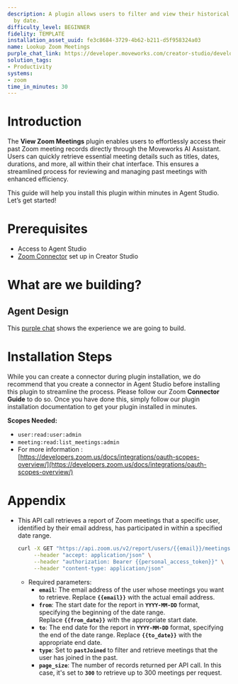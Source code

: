 ```yaml
---
description: A plugin allows users to filter and view their historical Zoom meetings
  by date.
difficulty_level: BEGINNER
fidelity: TEMPLATE
installation_asset_uuid: fe3c8684-3729-4b62-b211-d5f958324a03
name: Lookup Zoom Meetings
purple_chat_link: https://developer.moveworks.com/creator-studio/developer-tools/purple-chat/?conversation=%7B%22startTimestamp%22%3A%2211%3A43%2BAM%22%2C%22messages%22%3A%5B%7B%22parts%22%3A%5B%7B%22richText%22%3A%22Can+you+show+me+my+Zoom+meetings+from+last+month%3F%22%7D%5D%2C%22role%22%3A%22user%22%7D%2C%7B%22parts%22%3A%5B%7B%22richText%22%3A%22Fetching+your+Zoom+meetings+from+March+1%2C+2025%2C+to+April+1%2C+2025...%22%7D%5D%2C%22role%22%3A%22assistant%22%7D%2C%7B%22parts%22%3A%5B%7B%22richText%22%3A%22Here+are+your+past+Zoom+meetings%3A%22%7D%5D%2C%22role%22%3A%22assistant%22%7D%2C%7B%22parts%22%3A%5B%7B%22richText%22%3A%22%3Cp%3E1.+%3Cstrong%3ETeam+Sync%3C%2Fstrong%3E+-+March+5%2C+2025%2C+10%3A00+AM+%28Duration%3A+1+hour%29+%3Cbr%3E%5Cn2.+%3Cstrong%3EProject+Planning%3C%2Fstrong%3E+-+March+14%2C+2025%2C+2%3A00+PM+%28Duration%3A+45+minutes%29+%3Cbr%3E%5Cn3.+%3Cstrong%3EClient+Update%3C%2Fstrong%3E+-+March+20%2C+2025%2C+11%3A30+AM+%28Duration%3A+30+minutes%29%3C%2Fp%3E%22%7D%5D%2C%22role%22%3A%22assistant%22%7D%5D%7D
solution_tags:
- Productivity
systems:
- zoom
time_in_minutes: 30
---
```


# Introduction

The **View Zoom Meetings** plugin enables users to effortlessly access their past Zoom meeting records directly through the Moveworks AI Assistant. Users can quickly retrieve essential meeting details such as titles, dates, durations, and more, all within their chat interface. This ensures a streamlined process for reviewing and managing past meetings with enhanced efficiency.

This guide will help you install this plugin within minutes in Agent Studio. Let’s get started!

# Prerequisites

- Access to Agent Studio
- [Zoom Connector](https://developer.moveworks.com/creator-studio/resources/connector/?id=zoom&commit_id=280a6873f0354f3c7bd834c823295c3af2fc7086) set up in Creator Studio

# What are we building?

## Agent Design

This [purple chat](https://developer.moveworks.com/creator-studio/developer-tools/purple-chat/?conversation=%7B%22startTimestamp%22%3A%2211%3A43%2BAM%22%2C%22messages%22%3A%5B%7B%22parts%22%3A%5B%7B%22richText%22%3A%22Can+you+show+me+my+Zoom+meetings+from+last+month%3F%22%7D%5D%2C%22role%22%3A%22user%22%7D%2C%7B%22parts%22%3A%5B%7B%22richText%22%3A%22Fetching+your+Zoom+meetings+from+March+1%2C+2025%2C+to+April+1%2C+2025...%22%7D%5D%2C%22role%22%3A%22assistant%22%7D%2C%7B%22parts%22%3A%5B%7B%22richText%22%3A%22Here+are+your+past+Zoom+meetings%3A%22%7D%5D%2C%22role%22%3A%22assistant%22%7D%2C%7B%22parts%22%3A%5B%7B%22richText%22%3A%22%3Cp%3E1.+%3Cstrong%3ETeam+Sync%3C%2Fstrong%3E+-+March+5%2C+2025%2C+10%3A00+AM+%28Duration%3A+1+hour%29+%3Cbr%3E%5Cn2.+%3Cstrong%3EProject+Planning%3C%2Fstrong%3E+-+March+14%2C+2025%2C+2%3A00+PM+%28Duration%3A+45+minutes%29+%3Cbr%3E%5Cn3.+%3Cstrong%3EClient+Update%3C%2Fstrong%3E+-+March+20%2C+2025%2C+11%3A30+AM+%28Duration%3A+30+minutes%29%3C%2Fp%3E%22%7D%5D%2C%22role%22%3A%22assistant%22%7D%5D%7D) shows the experience we are going to build.

# Installation Steps

While you can create a connector during plugin installation, we do recommend that you create a connector in Agent Studio before installing this plugin to streamline the process. Please follow our Zoom **Connector Guide** to do so. Once you have done this, simply follow our plugin installation documentation to get your plugin installed in minutes.

**Scopes Needed:**

- `user:read:user:admin`
- `meeting:read:list_meetings:admin`
- For more information : [https://developers.zoom.us/docs/integrations/oauth-scopes-overview/](https://developers.zoom.us/docs/integrations/oauth-scopes-overview/)

# Appendix

- This API call retrieves a report of Zoom meetings that a specific user, identified by their email address, has participated in within a specified date range.
    
    ```bash
    curl -X GET "https://api.zoom.us/v2/report/users/{{email}}/meetings?from={{from_date}}&to={{to_date}}&type=pastJoined&page_size=300" \
         --header "accept: application/json" \
         --header "authorization: Bearer {{personal_access_token}}" \
         --header "content-type: application/json"
    ```
    
    - Required parameters:
        - **`email`**: The email address of the user whose meetings you want to retrieve. Replace **`{{email}}`** with the actual email address.
        - **`from`**: The start date for the report in **`YYYY-MM-DD`** format, specifying the beginning of the date range. Replace **`{{from_date}}`** with the appropriate start date.
        - **`to`**: The end date for the report in **`YYYY-MM-DD`** format, specifying the end of the date range. Replace **`{{to_date}}`** with the appropriate end date.
        - **`type`**: Set to **`pastJoined`** to filter and retrieve meetings that the user has joined in the past.
        - **`page_size`**: The number of records returned per API call. In this case, it's set to **`300`** to retrieve up to 300 meetings per request.